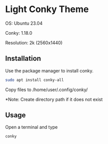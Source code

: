 # Light Conky Theme

OS: Ubuntu 23.04

Conky: 1.18.0

Resolution: 2k (2560x1440)

## Installation

Use the package manager to install conky.

```bash
sudo apt install conky-all
```
Copy files to /home/user/.config/conky/

*Note: Create directory path if it does not exist

## Usage
Open a terminal and type
```bash
conky

```
